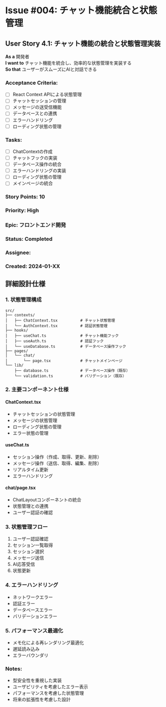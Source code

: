 # Issue #004: チャット機能統合と状態管理

## User Story 4.1: チャット機能の統合と状態管理実装

**As a** 開発者  
**I want to** チャット機能を統合し、効率的な状態管理を実装する  
**So that** ユーザーがスムーズにAIと対話できる

### Acceptance Criteria:
- [ ] React Context APIによる状態管理
- [ ] チャットセッションの管理
- [ ] メッセージの送受信機能
- [ ] データベースとの連携
- [ ] エラーハンドリング
- [ ] ローディング状態の管理

### Tasks:
- [ ] ChatContextの作成
- [ ] チャットフックの実装
- [ ] データベース操作の統合
- [ ] エラーハンドリングの実装
- [ ] ローディング状態の管理
- [ ] メインページの統合

### Story Points: 10
### Priority: High
### Epic: フロントエンド開発
### Status: Completed
### Assignee: 
### Created: 2024-01-XX

## 詳細設計仕様

### 1. 状態管理構成
```
src/
├── contexts/
│   ├── ChatContext.tsx          # チャット状態管理
│   └── AuthContext.tsx          # 認証状態管理
├── hooks/
│   ├── useChat.ts               # チャット機能フック
│   ├── useAuth.ts               # 認証フック
│   └── useDatabase.ts           # データベース操作フック
├── pages/
│   └── chat/
│       └── page.tsx             # チャットメインページ
└── lib/
    ├── database.ts              # データベース操作（既存）
    └── validation.ts            # バリデーション（既存）
```

### 2. 主要コンポーネント仕様

#### ChatContext.tsx
- チャットセッションの状態管理
- メッセージの状態管理
- ローディング状態の管理
- エラー状態の管理

#### useChat.ts
- セッション操作（作成、取得、更新、削除）
- メッセージ操作（送信、取得、編集、削除）
- リアルタイム更新
- エラーハンドリング

#### chat/page.tsx
- ChatLayoutコンポーネントの統合
- 状態管理との連携
- ユーザー認証の確認

### 3. 状態管理フロー
1. ユーザー認証確認
2. セッション一覧取得
3. セッション選択
4. メッセージ送信
5. AI応答受信
6. 状態更新

### 4. エラーハンドリング
- ネットワークエラー
- 認証エラー
- データベースエラー
- バリデーションエラー

### 5. パフォーマンス最適化
- メモ化による再レンダリング最適化
- 遅延読み込み
- エラーバウンダリ

### Notes:
- 型安全性を重視した実装
- ユーザビリティを考慮したエラー表示
- パフォーマンスを考慮した状態管理
- 将来の拡張性を考慮した設計
